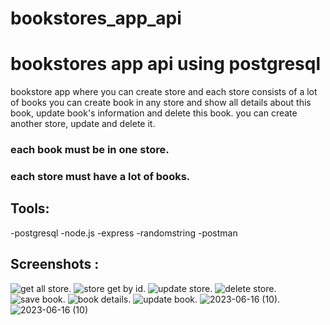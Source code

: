 # bookstores_app_api
# bookstores app api using postgresql
bookstore app where you can create store and each store consists of a lot of books 
you can create book in any store and show all details about this book, update book's information and delete this book.
you can create another store, update and delete it. 

### each book must be in one store.
### each store must have a lot of books.

## Tools:
-postgresql
-node.js
-express
-randomstring
-postman

## Screenshots :

![get all store](https://github.com/emanMohamad691/bookstores_app_api/assets/79469282/1404048a-7bc9-4117-afd9-c80249e730c3).
![store get by id](https://github.com/emanMohamad691/bookstores_app_api/assets/79469282/a7b505d9-3890-41ec-a75f-ba6ce7c3f5b7).
![update store](https://github.com/emanMohamad691/bookstores_app_api/assets/79469282/08aa9cc2-18b0-4040-9de8-2c6aa464cc7e).
![delete store](https://github.com/emanMohamad691/bookstores_app_api/assets/79469282/d3b63bd5-2d30-4dcb-acff-4e118706bf66).
![save book](https://github.com/emanMohamad691/bookstores_app_api/assets/79469282/9849e103-31ef-44dc-aab3-aeb876a8d6d6).
![book details](https://github.com/emanMohamad691/bookstores_app_api/assets/79469282/99ea9bf6-29f2-49e8-a959-798a4e3d276b).
![update book](https://github.com/emanMohamad691/bookstores_app_api/assets/79469282/e3cc30e1-c551-4980-b1a9-e60057e2c533).
![2023-06-16 (10)](https://github.com/emanMohamad691/bookstores_app_api/assets/79469282/986b457b-3b93-45b1-88ea-22201d77cd7e).
![2023-06-16 (10)](https://github.com/emanMohamad691/bookstores_app_api/assets/79469282/69c2401b-a8a4-419e-9e40-2243d5cbbdb2)
